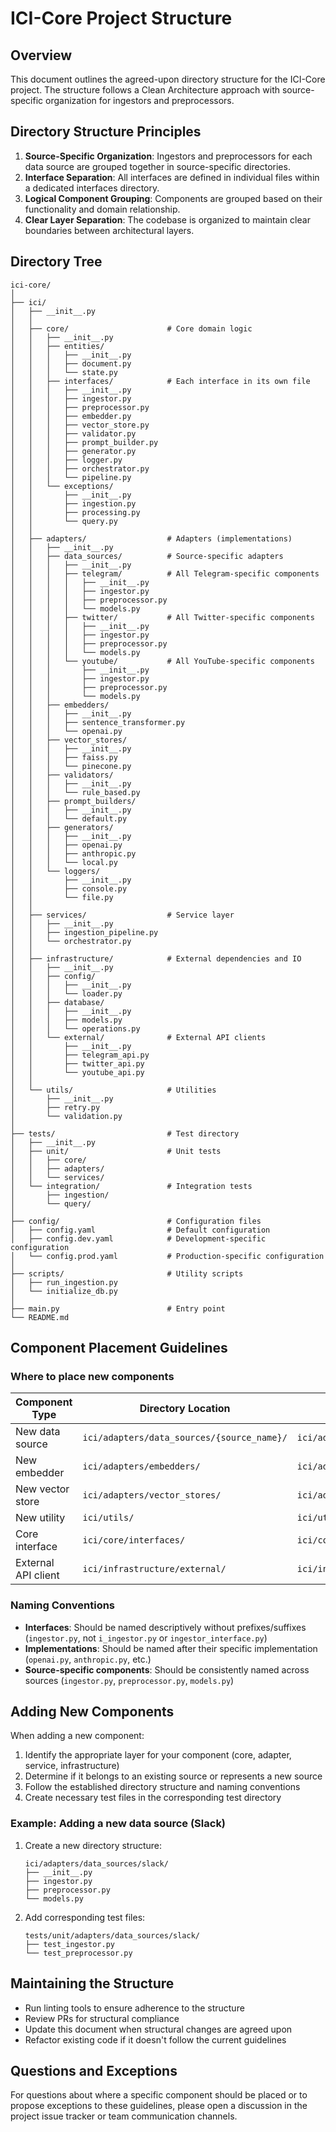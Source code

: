 # ICI-Core Project Structure

## Overview

This document outlines the agreed-upon directory structure for the ICI-Core project. The structure follows a Clean Architecture approach with source-specific organization for ingestors and preprocessors.

## Directory Structure Principles

1. **Source-Specific Organization**: Ingestors and preprocessors for each data source are grouped together in source-specific directories.
2. **Interface Separation**: All interfaces are defined in individual files within a dedicated interfaces directory.
3. **Logical Component Grouping**: Components are grouped based on their functionality and domain relationship.
4. **Clear Layer Separation**: The codebase is organized to maintain clear boundaries between architectural layers.

## Directory Tree

```
ici-core/
│
├── ici/
│   ├── __init__.py
│   │
│   ├── core/                      # Core domain logic
│   │   ├── __init__.py
│   │   ├── entities/
│   │   │   ├── __init__.py
│   │   │   ├── document.py
│   │   │   └── state.py
│   │   ├── interfaces/            # Each interface in its own file
│   │   │   ├── __init__.py
│   │   │   ├── ingestor.py
│   │   │   ├── preprocessor.py
│   │   │   ├── embedder.py
│   │   │   ├── vector_store.py
│   │   │   ├── validator.py
│   │   │   ├── prompt_builder.py
│   │   │   ├── generator.py
│   │   │   ├── logger.py
│   │   │   ├── orchestrator.py
│   │   │   └── pipeline.py
│   │   └── exceptions/
│   │       ├── __init__.py
│   │       ├── ingestion.py
│   │       ├── processing.py
│   │       └── query.py
│   │
│   ├── adapters/                  # Adapters (implementations)
│   │   ├── __init__.py
│   │   ├── data_sources/          # Source-specific adapters
│   │   │   ├── __init__.py
│   │   │   ├── telegram/          # All Telegram-specific components
│   │   │   │   ├── __init__.py
│   │   │   │   ├── ingestor.py
│   │   │   │   ├── preprocessor.py
│   │   │   │   └── models.py
│   │   │   ├── twitter/           # All Twitter-specific components
│   │   │   │   ├── __init__.py
│   │   │   │   ├── ingestor.py
│   │   │   │   ├── preprocessor.py
│   │   │   │   └── models.py
│   │   │   └── youtube/           # All YouTube-specific components
│   │   │       ├── __init__.py
│   │   │       ├── ingestor.py
│   │   │       ├── preprocessor.py
│   │   │       └── models.py
│   │   ├── embedders/
│   │   │   ├── __init__.py
│   │   │   ├── sentence_transformer.py
│   │   │   └── openai.py
│   │   ├── vector_stores/
│   │   │   ├── __init__.py
│   │   │   ├── faiss.py
│   │   │   └── pinecone.py
│   │   ├── validators/
│   │   │   ├── __init__.py
│   │   │   └── rule_based.py
│   │   ├── prompt_builders/
│   │   │   ├── __init__.py
│   │   │   └── default.py
│   │   ├── generators/
│   │   │   ├── __init__.py
│   │   │   ├── openai.py
│   │   │   ├── anthropic.py
│   │   │   └── local.py
│   │   └── loggers/
│   │       ├── __init__.py
│   │       ├── console.py
│   │       └── file.py
│   │
│   ├── services/                  # Service layer
│   │   ├── __init__.py
│   │   ├── ingestion_pipeline.py
│   │   └── orchestrator.py
│   │
│   ├── infrastructure/            # External dependencies and IO
│   │   ├── __init__.py
│   │   ├── config/
│   │   │   ├── __init__.py
│   │   │   └── loader.py
│   │   ├── database/
│   │   │   ├── __init__.py
│   │   │   ├── models.py
│   │   │   └── operations.py
│   │   └── external/              # External API clients
│   │       ├── __init__.py
│   │       ├── telegram_api.py
│   │       ├── twitter_api.py
│   │       └── youtube_api.py
│   │
│   └── utils/                     # Utilities
│       ├── __init__.py
│       ├── retry.py
│       └── validation.py
│
├── tests/                         # Test directory
│   ├── __init__.py
│   ├── unit/                      # Unit tests
│   │   ├── core/
│   │   ├── adapters/
│   │   └── services/
│   └── integration/               # Integration tests
│       ├── ingestion/
│       └── query/
│
├── config/                        # Configuration files
│   ├── config.yaml                # Default configuration
│   ├── config.dev.yaml            # Development-specific configuration
│   └── config.prod.yaml           # Production-specific configuration
│
├── scripts/                       # Utility scripts
│   ├── run_ingestion.py
│   └── initialize_db.py
│
├── main.py                        # Entry point
└── README.md
```

## Component Placement Guidelines

### Where to place new components

| Component Type | Directory Location | Example |
|----------------|-------------------|---------|
| New data source | `ici/adapters/data_sources/{source_name}/` | `ici/adapters/data_sources/slack/` |
| New embedder | `ici/adapters/embedders/` | `ici/adapters/embedders/huggingface.py` |
| New vector store | `ici/adapters/vector_stores/` | `ici/adapters/vector_stores/qdrant.py` |
| New utility | `ici/utils/` | `ici/utils/string_processing.py` |
| Core interface | `ici/core/interfaces/` | `ici/core/interfaces/storage.py` |
| External API client | `ici/infrastructure/external/` | `ici/infrastructure/external/slack_api.py` |

### Naming Conventions

* **Interfaces**: Should be named descriptively without prefixes/suffixes (`ingestor.py`, not `i_ingestor.py` or `ingestor_interface.py`)
* **Implementations**: Should be named after their specific implementation (`openai.py`, `anthropic.py`, etc.)
* **Source-specific components**: Should be consistently named across sources (`ingestor.py`, `preprocessor.py`, `models.py`)

## Adding New Components

When adding a new component:

1. Identify the appropriate layer for your component (core, adapter, service, infrastructure)
2. Determine if it belongs to an existing source or represents a new source
3. Follow the established directory structure and naming conventions
4. Create necessary test files in the corresponding test directory

### Example: Adding a new data source (Slack)

1. Create a new directory structure:
   ```
   ici/adapters/data_sources/slack/
   ├── __init__.py
   ├── ingestor.py
   ├── preprocessor.py
   └── models.py
   ```

2. Add corresponding test files:
   ```
   tests/unit/adapters/data_sources/slack/
   ├── test_ingestor.py
   └── test_preprocessor.py
   ```

## Maintaining the Structure

* Run linting tools to ensure adherence to the structure
* Review PRs for structural compliance
* Update this document when structural changes are agreed upon
* Refactor existing code if it doesn't follow the current guidelines

## Questions and Exceptions

For questions about where a specific component should be placed or to propose exceptions to these guidelines, please open a discussion in the project issue tracker or team communication channels. 